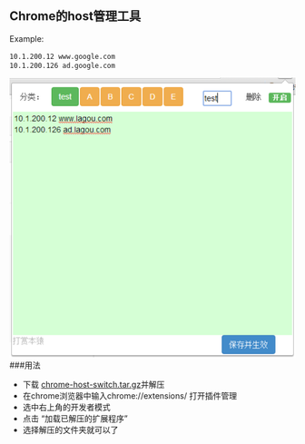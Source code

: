 Chrome的host管理工具
---
Example:
```
10.1.200.12 www.google.com
10.1.200.126 ad.google.com
```
![](doc/3.png)
###用法
- 下载 [chrome-host-switch.tar.gz](/doc/chrome-host-switch.tar.gz)并解压
- 在chrome浏览器中输入chrome://extensions/ 打开插件管理
- 选中右上角的开发者模式
- 点击 “加载已解压的扩展程序”
- 选择解压的文件夹就可以了
